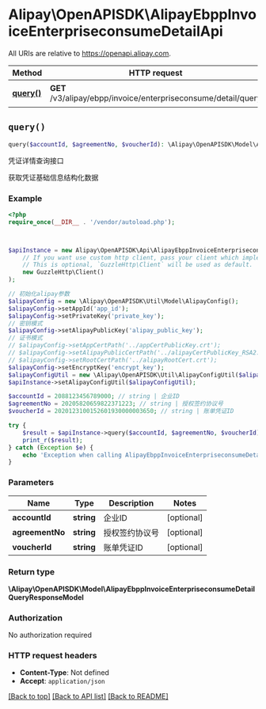 # Alipay\OpenAPISDK\AlipayEbppInvoiceEnterpriseconsumeDetailApi

All URIs are relative to https://openapi.alipay.com.

Method | HTTP request | Description
------------- | ------------- | -------------
[**query()**](AlipayEbppInvoiceEnterpriseconsumeDetailApi.md#query) | **GET** /v3/alipay/ebpp/invoice/enterpriseconsume/detail/query | 凭证详情查询接口


## `query()`

```php
query($accountId, $agreementNo, $voucherId): \Alipay\OpenAPISDK\Model\AlipayEbppInvoiceEnterpriseconsumeDetailQueryResponseModel
```

凭证详情查询接口

获取凭证基础信息结构化数据

### Example

```php
<?php
require_once(__DIR__ . '/vendor/autoload.php');



$apiInstance = new Alipay\OpenAPISDK\Api\AlipayEbppInvoiceEnterpriseconsumeDetailApi(
    // If you want use custom http client, pass your client which implements `GuzzleHttp\ClientInterface`.
    // This is optional, `GuzzleHttp\Client` will be used as default.
    new GuzzleHttp\Client()
);

// 初始化alipay参数
$alipayConfig = new \Alipay\OpenAPISDK\Util\Model\AlipayConfig();
$alipayConfig->setAppId('app_id');
$alipayConfig->setPrivateKey('private_key');
// 密钥模式
$alipayConfig->setAlipayPublicKey('alipay_public_key');
// 证书模式
// $alipayConfig->setAppCertPath('../appCertPublicKey.crt');
// $alipayConfig->setAlipayPublicCertPath('../alipayCertPublicKey_RSA2.crt');
// $alipayConfig->setRootCertPath('../alipayRootCert.crt');
$alipayConfig->setEncryptKey('encrypt_key');
$alipayConfigUtil = new \Alipay\OpenAPISDK\Util\AlipayConfigUtil($alipayConfig);
$apiInstance->setAlipayConfigUtil($alipayConfigUtil);

$accountId = 2088123456789000; // string | 企业ID
$agreementNo = 20205820659822371223; // string | 授权签约协议号
$voucherId = 2020123100152601930000003650; // string | 账单凭证ID

try {
    $result = $apiInstance->query($accountId, $agreementNo, $voucherId);
    print_r($result);
} catch (Exception $e) {
    echo 'Exception when calling AlipayEbppInvoiceEnterpriseconsumeDetailApi->query: ', $e->getMessage(), PHP_EOL;
}
```

### Parameters

Name | Type | Description  | Notes
------------- | ------------- | ------------- | -------------
 **accountId** | **string**| 企业ID | [optional]
 **agreementNo** | **string**| 授权签约协议号 | [optional]
 **voucherId** | **string**| 账单凭证ID | [optional]

### Return type

**\Alipay\OpenAPISDK\Model\AlipayEbppInvoiceEnterpriseconsumeDetailQueryResponseModel**

### Authorization

No authorization required

### HTTP request headers

- **Content-Type**: Not defined
- **Accept**: `application/json`

[[Back to top]](#) [[Back to API list]](../../README.md#api-endpoints)
[[Back to README]](../../README.md)
